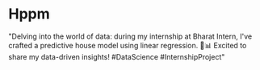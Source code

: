 # Hppm
"Delving into the world of data: during my internship at Bharat Intern, I've crafted a predictive house model using linear regression. 🏡📊 Excited to share my data-driven insights! #DataScience #InternshipProject"
